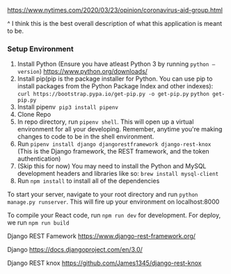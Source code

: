 https://www.nytimes.com/2020/03/23/opinion/coronavirus-aid-group.html

^ I think this is the best overall description of what this application is meant to be.

### Setup Environment

1. Install Python (Ensure you have atleast Python 3 by running `python —version`) https://www.python.org/downloads/
2. Install pip(pip is the package installer for Python. You can use pip to install packages from the Python Package Index and other indexes): `curl https://bootstrap.pypa.io/get-pip.py -o get-pip.py` `python get-pip.py`
3. Install pipenv  `pip3 install pipenv`
4. Clone Repo
5. In repo directory, run `pipenv shell`. This will open up a virtual environment for all your developing. Remember, anytime you're making changes to code to be in the shell environment.
6. Run `pipenv install django djangorestframework django-rest-knox` (This is the Django framework, the REST framework, and the token authentication)
7. (Skip this for now) You may need to install the Python and MySQL development headers and libraries like so: `brew install mysql-client`
8. Run `npm install` to install all of the dependencies

To start your server, navigate to your root directory and run `python manage.py runserver`. This will fire up your environment on localhost:8000

To compile your React code, run `npm run dev` for development. For deploy, we run `npm run build`



Django REST Famework
https://www.django-rest-framework.org/

Django
https://docs.djangoproject.com/en/3.0/

Django REST knox
https://github.com/James1345/django-rest-knox

